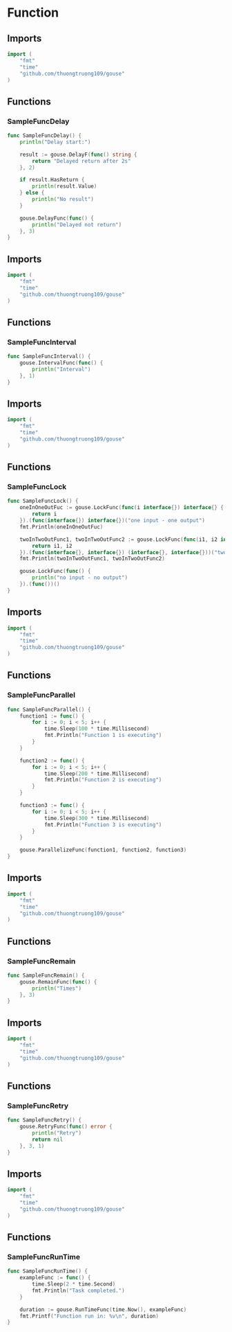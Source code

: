 # Function

## Imports

```go
import (
	"fmt"
	"time"
	"github.com/thuongtruong109/gouse"
)
```
## Functions


### SampleFuncDelay

```go
func SampleFuncDelay() {
	println("Delay start:")

	result := gouse.DelayF(func() string {
		return "Delayed return after 2s"
	}, 2)

	if result.HasReturn {
		println(result.Value)
	} else {
		println("No result")
	}

	gouse.DelayFunc(func() {
		println("Delayed not return")
	}, 3)
}
```
## Imports

```go
import (
	"fmt"
	"time"
	"github.com/thuongtruong109/gouse"
)
```
## Functions


### SampleFuncInterval

```go
func SampleFuncInterval() {
	gouse.IntervalFunc(func() {
		println("Interval")
	}, 1)
}
```
## Imports

```go
import (
	"fmt"
	"time"
	"github.com/thuongtruong109/gouse"
)
```
## Functions


### SampleFuncLock

```go
func SampleFuncLock() {
	oneInOneOutFuc := gouse.LockFunc(func(i interface{}) interface{} {
		return i
	}).(func(interface{}) interface{})("one input - one output")
	fmt.Println(oneInOneOutFuc)

	twoInTwoOutFunc1, twoInTwoOutFunc2 := gouse.LockFunc(func(i1, i2 interface{}) (interface{}, interface{}) {
		return i1, i2
	}).(func(interface{}, interface{}) (interface{}, interface{}))("two input - two output (a)", "two input - two output (b)")
	fmt.Println(twoInTwoOutFunc1, twoInTwoOutFunc2)

	gouse.LockFunc(func() {
		println("no input - no output")
	}).(func())()
}
```
## Imports

```go
import (
	"fmt"
	"time"
	"github.com/thuongtruong109/gouse"
)
```
## Functions


### SampleFuncParallel

```go
func SampleFuncParallel() {
	function1 := func() {
		for i := 0; i < 5; i++ {
			time.Sleep(100 * time.Millisecond)
			fmt.Println("Function 1 is executing")
		}
	}

	function2 := func() {
		for i := 0; i < 5; i++ {
			time.Sleep(200 * time.Millisecond)
			fmt.Println("Function 2 is executing")
		}
	}

	function3 := func() {
		for i := 0; i < 5; i++ {
			time.Sleep(300 * time.Millisecond)
			fmt.Println("Function 3 is executing")
		}
	}

	gouse.ParallelizeFunc(function1, function2, function3)
}
```
## Imports

```go
import (
	"fmt"
	"time"
	"github.com/thuongtruong109/gouse"
)
```
## Functions


### SampleFuncRemain

```go
func SampleFuncRemain() {
	gouse.RemainFunc(func() {
		println("Times")
	}, 3)
}
```
## Imports

```go
import (
	"fmt"
	"time"
	"github.com/thuongtruong109/gouse"
)
```
## Functions


### SampleFuncRetry

```go
func SampleFuncRetry() {
	gouse.RetryFunc(func() error {
		println("Retry")
		return nil
	}, 3, 1)
}
```
## Imports

```go
import (
	"fmt"
	"time"
	"github.com/thuongtruong109/gouse"
)
```
## Functions


### SampleFuncRunTime

```go
func SampleFuncRunTime() {
	exampleFunc := func() {
		time.Sleep(2 * time.Second)
		fmt.Println("Task completed.")
	}

	duration := gouse.RunTimeFunc(time.Now(), exampleFunc)
	fmt.Printf("Function run in: %v\n", duration)
}
```
